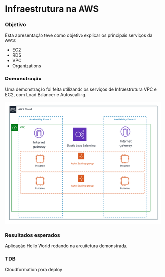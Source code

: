 # Infraestrutura na AWS

### Objetivo 

Esta apresentação teve como objetivo explicar os principais serviços da AWS: 

- EC2
- RDS
- VPC
- Organizations 

### Demonstração 

Uma demonstração foi feita utilizando os serviços de Infraestrutura VPC e EC2, com Load Balancer e Autoscalling.

![Arquitetura](arquitetura.png)

### Resultados esperados 

Aplicação Hello World rodando na arquitetura demonstrada. 

### TDB

Cloudformation para deploy

